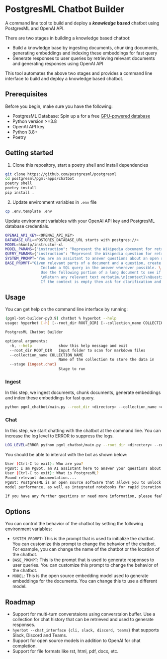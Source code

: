 # PostgresML Chatbot Builder
A command line tool to build and deploy a **_knowledge based_** chatbot using PostgresML and OpenAI API.

There are two stages in building a knowledge based chatbot:
- Build a knowledge base by ingesting documents, chunking documents, generating embeddings and indexing these embeddings for fast query
- Generate responses to user queries by retrieving relevant documents and generating responses using OpenAI API

This tool automates the above two stages and provides a command line interface to build and deploy a knowledge based chatbot.

## Prerequisites
Before you begin, make sure you have the following:

- PostgresML Database: Spin up a for a free [GPU-powered database](https://postgresml.org/signup)
- Python version >=3.8
- OpenAI API key
- Python 3.8+
- Poetry

## Getting started
1. Clone this repository, start a poetry shell and install dependencies
```bash
git clone https://github.com/postgresml/postgresml
cd postgresml/pgml-apps/chatbot
poetry shell
poetry install
pip install .
```

2. Update environment variables in `.env` file
```bash
cp .env.template .env
```

Update environment variables with your OpenAI API key and PostgresML database credentials.
```bash
OPENAI_API_KEY=<OPENAI_API_KEY>
DATABASE_URL=<POSTGRES_DATABASE_URL starts with postgres://>
MODEL=hkunlp/instructor-xl
MODEL_PARAMS={"instruction": "Represent the Wikipedia document for retrieval: "}
QUERY_PARAMS={"instruction": "Represent the Wikipedia question for retrieving supporting documents: "}
SYSTEM_PROMPT="You are an assistant to answer questions about an open source software named PostgresML. Your name is PgBot. You are based out of San Francisco, California."
BASE_PROMPT="Given relevant parts of a document and a question, create a final answer.\ 
                Include a SQL query in the answer wherever possible. \
                Use the following portion of a long document to see if any of the text is relevant to answer the question.\
                \nReturn any relevant text verbatim.\n{context}\nQuestion: {question}\n \
                If the context is empty then ask for clarification and suggest user to send an email to team@postgresml.org or join PostgresML [Discord](https://discord.gg/DmyJP3qJ7U)."
```

## Usage
You can get help on the command line interface by running:

```bash
(pgml-bot-builder-py3.9) chatbot % hyperbot --help
usage: hyperbot [-h] [--root_dir ROOT_DIR] [--collection_name COLLECTION_NAME] [--stage {ingest,chat}]

PostgresML Chatbot Builder

optional arguments:
  -h, --help            show this help message and exit
  --root_dir ROOT_DIR   Input folder to scan for markdown files
  --collection_name COLLECTION_NAME
                        Name of the collection to store the data in
  --stage {ingest,chat}
                        Stage to run
```
### Ingest
In this step, we ingest documents, chunk documents, generate embeddings and index these embeddings for fast query.

```bash
python pgml_chatbot/main.py --root_dir <directory> --collection_name <collection_name> --stage ingest
```

### Chat
In this step, we start chatting with the chatbot at the command line. You can increase the log level to ERROR to suppress the logs.
    
```bash
LOG_LEVEL=ERROR python pgml_chatbot/main.py --root_dir <directory> --collection_name <collection_name> --stage chat
```

You should be able to interact with the bot as shown below:
```bash
User (Ctrl-C to exit): Who are you?
PgBot: I am PgBot, an AI assistant here to answer your questions about PostgresML, an open source software. How can I assist you today?
User (Ctrl-C to exit): What is PostgresML?
Found relevant documentation.... 
PgBot: PostgresML is an open source software that allows you to unlock the full potential of your data and drive more sophisticated insights and decision-making processes. It provides a dashboard with analytical views of the training data and 
model performance, as well as integrated notebooks for rapid iteration. PostgresML is primarily written in Rust using Rocket as a lightweight web framework and SQLx to interact with the database.

If you have any further questions or need more information, please feel free to send an email to team@postgresml.org or join the PostgresML Discord community at https://discord.gg/DmyJP3qJ7U.
```

## Options
You can control the behavior of the chatbot by setting the following environment variables:
- `SYSTEM_PROMPT`: This is the prompt that is used to initialize the chatbot. You can customize this prompt to change the behavior of the chatbot. For example, you can change the name of the chatbot or the location of the chatbot.
- `BASE_PROMPT`: This is the prompt that is used to generate responses to user queries. You can customize this prompt to change the behavior of the chatbot. 
- `MODEL`: This is the open source embedding model used to generate embeddings for the documents. You can change this to use a different model.

## Roadmap
- Support for multi-turn converstaions using converstaion buffer. Use a collection for chat history that can be retrieved and used to generate responses.
- `hyerbot --chat_interface {cli, slack, discord, teams}` that supports Slack, Discord and Teams.
- Support for open source models in addition to OpenAI for chat completion.
- Support for file formats like rst, html, pdf, docx, etc.
